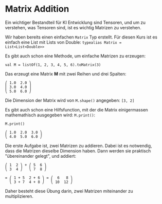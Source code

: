 # Matrix Addition

Ein wichtiger Bestandteil für KI Entwicklung sind Tensoren, und um zu verstehen, was Tensoren sind, ist es wichtig Matrizen zu verstehen.

Wir haben bereits einen einfachen `Matrix` Typ erstellt. Für diesen Kurs ist es einfach eine List mit Lists von Double: `typealias Matrix = List<List<Double>>`

Es gibt auch schon eine Methode, um einfache Matrizen zu erzeugen:

```
val M = listOf(1, 2, 3, 4, 5, 6).toMatrix(3)
```

Das erzeugt eine Matrix **M** mit zwei Reihen und drei Spalten:

```
⎛ 1.0  2.0 ⎞
⎜ 3.0  4.0 ⎟
⎝ 5.0  6.0 ⎠
```

Die Dimension der Matrix wird von `M.shape()` angegeben: `[3, 2]`

Es gibt auch schon eine Hilfsfunction, mit der die Matrix einigermassen mathemathisch ausgegeben wird: `M.print()`:

```
M.print()

⎛ 1.0  2.0  3.0 ⎞
⎝ 4.0  5.0  6.0 ⎠

```

Die erste Aufgabe ist, zwei Matrizen zu addieren. Dabei ist es notwendig, dass die Matrizen dieselbe Dimension haben. Dann werden sie praktisch "übereinander gelegt", und addiert:  

```
⎛ 1  2 ⎞ + ⎛ 5  6 ⎞ 
⎝ 3  4 ⎠   ⎝ 7  8 ⎠

= ⎛ 1 + 5  2 + 6 ⎞ = ⎛  6   8 ⎞
  ⎝ 3 + 7  4 + 8 ⎠   ⎝ 10  12 ⎠
```

Daher besteht diese Übung darin, zwei Matrizen miteinander zu multiplizieren.
